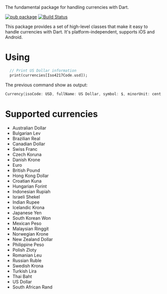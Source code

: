 The fundamental package for handling currencies with Dart.

[![pub package](https://img.shields.io/pub/v/currencies.svg)](https://pub.dev/packages/currencies)
[![Build Status](https://travis-ci.org/ismaelJimenez/currencies.svg?branch=master)](https://travis-ci.org/ismaelJimenez/currencies)

This package provides a set of high-level classes that make it easy to handle currencies with Dart. It's platform-independent, supports iOS and Android.

# Using
```dart
  // Print US Dollar information
  print(currencies[Iso4217Code.usd]);
```
The previous command show as output:
```dart
Currency{isoCode: USD, fullName: US Dollar, symbol: $, minorUnit: cent, minorFraction: 100}
```

  
  # Supported currencies
  
 * Australian Dollar 
 * Bulgarian Lev 
 * Brazilian Real 
 * Canadian Dollar 
 * Swiss Franc 
 * Czech Koruna 
 * Danish Krone 
 * Euro 
 * British Pound 
 * Hong Kong Dollar 
 * Croatian Kuna 
 * Hungarian Forint 
 * Indonesian Rupiah 
 * Israeli Shekel 
 * Indian Rupee 
 * Icelandic Krona 
 * Japanese Yen 
 * South Korean Won 
 * Mexican Peso 
 * Malaysian Ringgit 
 * Norwegian Krone 
 * New Zealand Dollar 
 * Philippine Peso 
 * Polish Zloty 
 * Romanian Leu 
 * Russian Ruble 
 * Swedish Krona  
 * Turkish Lira 
 * Thai Baht 
 * US Dollar 
 * South African Rand
